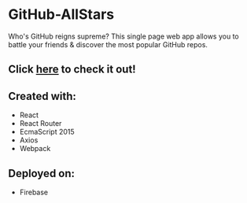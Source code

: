 # GitHub-AllStars
Who's GitHub reigns supreme? This single page web app allows you to battle your friends & discover the most popular GitHub repos. 

## Click [here]( https://github-battle-dbc9c.firebaseapp.com/) to check it out! 

## Created with:
* React 
* React Router
* EcmaScript 2015
* Axios
* Webpack


## Deployed on:
* Firebase



